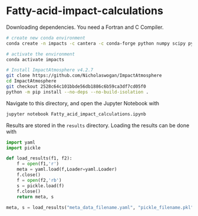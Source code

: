 # Fatty-acid-impact-calculations

Downloading dependencies. You need a Fortran and C Compiler.

```sh
# create new conda environment
conda create -n impacts -c cantera -c conda-forge python numpy scipy pyyaml cantera scikit-build cmake ninja matplotlib jupyter numba

# activate the environment
conda activate impacts

# Install ImpactAtmosphere v4.2.7
git clone https://github.com/Nicholaswogan/ImpactAtmosphere
cd ImpactAtmosphere
git checkout 2528c64c101bbde56db1886c6b59ca3df7cd05f0
python -m pip install --no-deps --no-build-isolation .
```

Navigate to this directory, and open the Jupyter Notebook with

```sh
jupyter notebook Fatty_acid_impact_calculations.ipynb
```

Results are stored in the `results` directory. Loading the results can be done with

```python
import yaml
import pickle

def load_results(f1, f2):
    f = open(f1,'r')
    meta = yaml.load(f,Loader=yaml.Loader)
    f.close()
    f = open(f2,'rb')
    s = pickle.load(f)
    f.close()
    return meta, s
    
meta, s = load_results("meta_data_filename.yaml", "pickle_filename.pkl")
```
